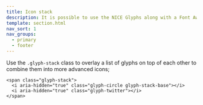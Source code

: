 ```yaml
---
title: Icon stack
description: It is possible to use the NICE Glyphs along with a Font Awesome style icon-stack
template: section.html
nav_sort: 1
nav_groups:
  - primary
  - footer
---
```


Use the <code>.glyph-stack</code> class to overlay a list of glyphs on top of
each other to combine them into more advanced icons;

<div class="glyph-grid" id="iconstack-examples"></div>
<pre class="prettyprint"><code>&lt;span class="glyph-stack"&gt;
  &lt;i aria-hidden="true" class="glyph-circle glyph-stack-base"&gt;&lt;/i&gt;
  &lt;i aria-hidden="true" class="glyph-twitter"&gt;&lt;/i&gt;
&lt;/span&gt;
</code></pre>

<script type="text/javascript" defer>
setTimeout(function() {
  var icon_classes = [
    'twitter'
    , 'print'
    , 'standards'
    , 'email-open'
    , 'search'
    , 'pathways'
    , 'download'
    , 'support'
    , 'share'
    , 'readnews'
    , 'infoforpublic'
    , 'podcast'
    , 'previous'
    , 'news'
    , 'guideline'
    , 'fullscreen'
    , 'information'
    , 'guidance'
    , 'facebook'
    , 'syndication'
    , 'email-closed'
    , 'next'
    , 'bookmark'
    , 'evidence'
    , 'apps'
    , 'circle'
    , 'logo'
    , 'logo-name'
    , 'capsule'
    , 'pathways-node'
    , 'circle-blank'
    , 'user'
    , 'trash'
    , 'sort'
    , 'sort-up'
    , 'sort-down'
    , 'remove'
    , 'quote-right'
    , 'quote-left'
    , 'plus'
    , 'play'
    , 'ok'
    , 'minus'
    , 'cloud-upload'
    , 'cloud-download'
    , 'caret-up'
    , 'caret-right'
    , 'caret-left'
    , 'caret-down'
    , 'angle-up'
    , 'angle-right'
    , 'angle-left'
    , 'angle-down'
    , 'double-angle-up'
    , 'double-angle-right'
    , 'double-angle-left'
    , 'double-angle-down'
    , 'chevron-up'
    , 'chevron-right'
    , 'chevron-left'
    , 'chevron-down'
    , 'hamburger'
    , 'file'
    , 'file-blank'
    , 'file-text'
    , 'file-text-blank'
    , 'spinner'
    , 'stop'
    , 'lines'
    , 'calendar'
    , 'group'
    , 'adjust'
    , 'plus-circle'
    , 'linkedin'
    , 'google-plus'
    , 'warning'
    , 'prescribing'
    , 'uptake'
    , 'filter'
  ];

  $('#iconstack-examples').html(
    $.map(icon_classes, function( value, i ) {
      var ico_class = 'glyph-' + value;
      return '<div class="glyph"><span class="fs1 glyph-stack"><i aria-hidden="true" '
        + 'class="glyph-circle glyph-stack-base"></i><i aria-hidden="true" class="' + ico_class
        + '"></i></span></div>';
    }).join('')
  );

  $('#glyphs').on('click, focus', 'input', function(e) { e.target.select(); });
}, 500);
</script>
